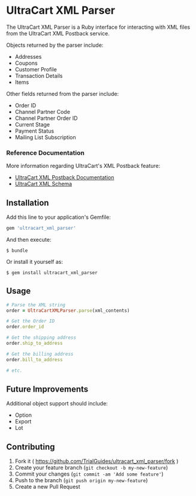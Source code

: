 # UltraCart XML Parser

The UltraCart XML Parser is a Ruby interface for interacting with XML files from the UltraCart XML Postback service. 

Objects returned by the parser include:
- Addresses
- Coupons
- Customer Profile
- Transaction Details
- Items

Other fields returned from the parser include:
- Order ID
- Channel Partner Code
- Channel Partner Order ID
- Current Stage
- Payment Status
- Mailing List Subscription

### Reference Documentation

More information regarding UltraCart's XML Postback feature:
- [UltraCart XML Postback Documentation](http://docs.ultracart.com/display/ucdoc/XML+Postback)
- [UltraCart XML Schema](https://secure.ultracart.com/xml/ultracart.xsd)

## Installation

Add this line to your application's Gemfile:

```ruby
gem 'ultracart_xml_parser'
```

And then execute:

    $ bundle

Or install it yourself as:

    $ gem install ultracart_xml_parser

## Usage

```ruby
# Parse the XML string
order = UltraCartXMLParser.parse(xml_contents)

# Get the Order ID
order.order_id

# Get the shipping address
order.ship_to_address

# Get the billing address
order.bill_to_address

# etc.
```

## Future Improvements

Additional object support should include:
- Option
- Export
- Lot

## Contributing

1. Fork it ( https://github.com/TrialGuides/ultracart_xml_parser/fork )
2. Create your feature branch (`git checkout -b my-new-feature`)
3. Commit your changes (`git commit -am 'Add some feature'`)
4. Push to the branch (`git push origin my-new-feature`)
5. Create a new Pull Request
